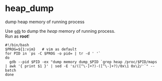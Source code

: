 # heap_dump
dump heap memory of running process

Use [`gdb`](https://www.gnu.org/software/gdb/) to dump the *heap* memory of running process.  
Run as **root**!

```console
#!/bin/bash
$PROG=${1:vim}   # vim as default
for PID in `ps -C $PROG -o pid= | tr -d ' '`
do 
  gdb --pid $PID -ex "dump memory dump_$PID `grep heap /proc/$PID/maps | awk '{ print $1 }' | sed -E 's/([^\-]+?)-([^\-]+?)/0x\1 0x\2/'`" --batch
done
```
